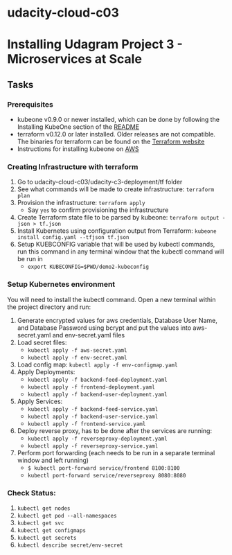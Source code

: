 # udacity-cloud-c03

# Installing Udagram Project 3 - Microservices at Scale

## Tasks

### Prerequisites
- kubeone v0.9.0 or newer installed, which can be done by following the Installing KubeOne section of the <a href='https://github.com/kubermatic/kubeone/blob/master/README.md'>README</a>
- terraform v0.12.0 or later installed. Older releases are not compatible. The binaries for terraform can be found on the <a href='https://www.terraform.io/downloads.html'>Terraform website</a>
- Instructions for installing kubeone on <a href='https://github.com/kubermatic/kubeone/blob/master/docs/quickstart-aws.md'>AWS</a>


### Creating Infrastructure with terraform 

1. Go to udacity-cloud-c03/udacity-c3-deployment/tf folder
2. See what commands will be made to create infrastructure: `terraform plan`
3. Provision the infrastructure: `terraform apply`
	- Say `yes` to confirm provisioning the infrastructure
4. Create Terraform state file to be parsed by kubeone: `terraform output -json > tf.json`
5. Install Kubernetes using configuration output from Terraform: `kubeone install config.yaml --tfjson tf.json`
6. Setup KUEBCONFIG variable that will be used by kubectl commands, run this command in any terminal window that the kubectl command will be run in
	- `export KUBECONFIG=$PWD/demo2-kubeconfig`

### Setup Kubernetes environment
You will need to install the kubectl command. Open a new terminal within the project directory and run:

1. Generate encrypted values for aws credentials, Database User Name, and Database Password using bcrypt and put the values into aws-secret.yaml and env-secret.yaml files
2. Load secret files: 
	- `kubectl apply -f aws-secret.yaml`
	- `kubectl apply -f env-secret.yaml`
3. Load config map: `kubectl apply -f env-configmap.yaml`
4. Apply Deployments:
	- `kubectl apply -f backend-feed-deployment.yaml`
	- `kubectl apply -f frontend-deployment.yaml`
	- `kubectl apply -f backend-user-deployment.yaml`
5. Apply Services:
	- `kubectl apply -f backend-feed-service.yaml`
	- `kubectl apply -f backend-user-service.yaml`
	- `kubectl apply -f frontend-service.yaml`
6. Deploy reverse proxy, has to be done after the services are running:
	- `kubectl apply -f reverseproxy-deployment.yaml`
	- `kubectl apply -f reverseproxy-service.yaml`
7. Perform port forwarding (each needs to be run in a separate terminal window and left running)
	- `$ kubectl port-forward service/frontend 8100:8100`
	- `kubectl port-forward service/reverseproxy 8080:8080`


### Check Status:
1. `kubectl get nodes`
2. `kubectl get pod --all-namespaces`
3. `kubectl get svc`
4. `kubectl get configmaps`
5. `kubectl get secrets`
6. `kubectl describe secret/env-secret`

